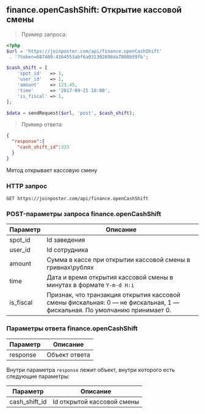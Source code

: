 ## finance.openCashShift: Открытие кассовой смены

> Пример запроса:

```php
<?php
$url = 'https://joinposter.com/api/finance.openCashShift'
 . '?token=687409:4164553abf6a031302898da7800b59fb';

$cash_shift = [
    'spot_id'   => 1,
    'user_id'   => 1,
    'amount'    => 123.45,
    'time'      => '2017-09-21 10:00',
    'is_fiscal' => 1,
];

$data = sendRequest($url, 'post', $cash_shift);
```

> Пример ответа:

```json
{  
  "response":{  
    "cash_shift_id":333
  }
}
```

Метод открывает кассовую смену

### HTTP запрос

`GET https://joinposter.com/api/finance.openCashShift`

### POST-параметры запроса finance.openCashShift

Параметр | Описание
-------- | --------
spot_id | Id заведения
user_id | Id сотрудника
amount | Сумма в кассе при открытии кассовой смены в гривнах\рублях
time | Дата и время открытия кассовой смены в минутах в формате `Y-m-d H:i`
is_fiscal | Признак, что транзакция открытия кассовой смены фискальная: 0 — не фискальная, 1 — фискальная. По умолчанию принимает 0. 

### Параметры ответа finance.openCashShift

Параметр | Описание
-------- | --------
response | Объект ответа

Внутри параметра `response` лежит объект, внутри которого есть следующие параметры:

Параметр | Описание
-------- | --------
cash_shift_id | Id открытой кассовой смены
